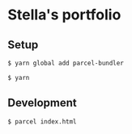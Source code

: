 # Stella's portfolio

## Setup

```bash
$ yarn global add parcel-bundler
```

```bash
$ yarn
```

## Development

```bash
$ parcel index.html
```
